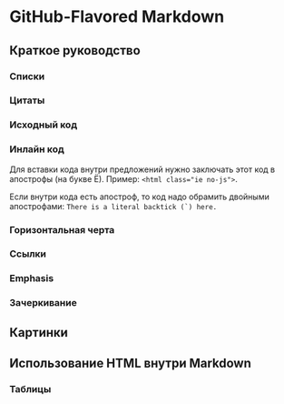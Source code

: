 # GitHub-Flavored Markdown

## Краткое руководство

### Списки

### Цитаты

### Исходный код

### Инлайн код

Для вставки кода внутри предложений нужно заключать этот код в апострофы (на букве Ё). Пример: `<html class="ie no-js">`.

Если внутри кода есть апостроф, то код надо обрамить двойными апострофами: ``There is a literal backtick (`) here.``


### Горизонтальная черта

### Ссылки

### Emphasis

### Зачеркивание

## Картинки

## Использование HTML внутри Markdown

### Таблицы